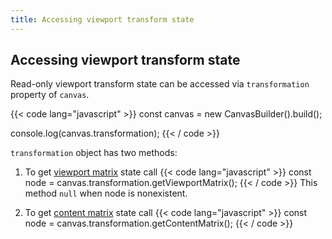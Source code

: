 ```yaml
---
title: Accessing viewport transform state
---
```


## Accessing viewport transform state

Read-only viewport transform state can be accessed via `transformation` property of `canvas`.

{{< code lang="javascript" >}}
const canvas = new CanvasBuilder().build();

console.log(canvas.transformation);
{{< / code >}}

`transformation` object has two methods:

1. To get [viewport matrix](/canvas/patch-viewport-matrix) state call
{{< code lang="javascript" >}}
  const node = canvas.transformation.getViewportMatrix();
{{< / code >}}
This method `null` when node is nonexistent.

2. To get [content matrix](/canvas/patch-content-matrix) state call
{{< code lang="javascript" >}}
  const node = canvas.transformation.getContentMatrix();
{{< / code >}}
